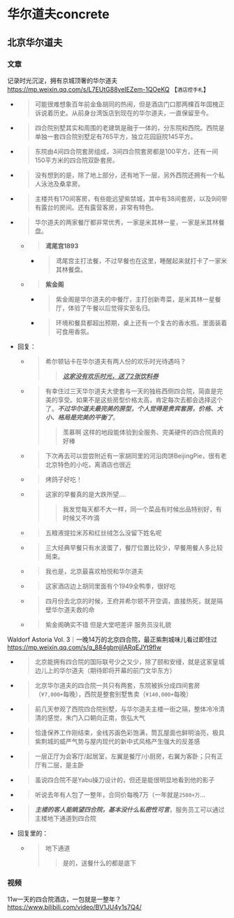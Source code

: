 
# 华尔道夫concrete

## 北京华尔道夫

### 文章

记录时光沉淀，拥有京城顶奢的华尔道夫 https://mp.weixin.qq.com/s/L7EUtG88yeIEZem-1QOeKQ 【`酒店控手札`】
- > 可能很难想象百年前金鱼胡同的热闹，但是酒店门口那两棵百年国槐正诉说着历史。从前身台湾饭店到现在的华尔道夫，一直保留至今。
- > 四合院别墅其实和周围的老建筑是融于一体的，分东院和西院。西院是单独一套四合院别墅足有765平方，独立花园庭院145平方。
- > 东院由4间四合院套房组成，3间四合院套房都是100平方，还有一间150平方米的四合院双卧套房。
- > 没有想到的是，除了地上部分，还有地下一层，另外西院还拥有一个私人泳池及桑拿房。
- > 主楼共有170间客房，有些能远望紫禁城，其中有38间套房，以及9间带有露台的房间。还有露营客房，非常有特色。
- > 华尔道夫的两家餐厅都非常优秀，一家是米其林一星，一家是米其林餐盘。
  * > **鸢尾宫1893**
    + > 鸢尾宫主打法餐，不过早餐也在这里，睡醒起来就打卡了一家米其林餐盘。
  * > **紫金阁**
    + > 紫金阁是华尔道夫的中餐厅，主打创新粤菜，是米其林一星餐厅，体验了午餐以后觉得实至名归。
    + > 环境和餐具都超出预期，桌上还有一个复古的香水瓶，里面装着可食用香氛。
- 回复：
  * > 希尔顿钻卡在华尔道夫有两人份的欢乐时光待遇吗？
    >> ***<ins>这家没有欢乐时光，送了2张饮料券</ins>***
  * > 有幸住过三天华尔道夫大使套与一天的独栋西侧四合院，简直是完美的享受。如果不是这些房型价格太高，肯定每次去都会选择这个了。***不过华尔道夫最完美的房型，个人觉得是贵宾套房，价格、大小、格局是完美的平衡了***。
    >> 羡慕啊 这样的地段能体验到全服务、完美硬件的四合院真的好棒
  * > 下次再去可以尝尝附近有一家胡同里的河沿肉饼BeijingPie，很有老北京特色的小吃，离酒店也很近
  * > 烤鸽子好吃！
  * > 这家的早餐真的是大跌所望....
    >> 我发觉每天都不大一样，同一个菜品有时候出品特别好，有时候又不咋滴
  * > 五粮液提拉米苏和红丝绒怎么没留下姓名呢
  * > 三大经典早餐只有水波蛋了，餐厅位置比较少，早餐用餐人多比较局束。
  * > 我也是，北京最喜欢柏悦和华尔道夫
  * > 这家酒店边上胡同里面有个1949全鸭季，很好吃
  * > 四月份去北京的时候，王府井希尔顿不开空调，直接热死，就是隔壁华尔道夫救的命
  * > 紫金阁确实不错 但是大堂吧差评 服务员没礼貌

Waldorf Astoria Vol. 3｜一晚14万的北京四合院，最正紫荆城味儿看过即住过 https://mp.weixin.qq.com/s/q_884gbmjjIARqEJYt9flw
- > 北京能拥有四合院的国际联号少之又少，除了颐和安缦，就是这家皇城边儿上的华尔道夫（期待即将开幕的前门文华东方）
- > 北京华尔道夫的四合院一共只有两套，东院被拆分成四间套房（`¥7,000+`每晚），西院是整套别墅售卖（`¥140,000+`每晚）
- > 前几天参观了西院四合院别墅，与华尔道夫主楼一街之隔，整体冷冷清清的感觉，朱门入口朝向正南，恢弘大气
- > 恰逢保养工作刚结束，金线苏画色彩饱满，筒瓦屋面也鲜明油亮，极具紫荆城的威严气势与屋内现代的新中式风格产生强大的反差感
- > 一层正厅为会客厅/起居室，左翼是餐厅/小厨房，右翼为客卧；只有正厅有二层，是主卧
- > 虽说四合院不是Yabu操刀设计的，但还是能很明显地看到他的影子
- > 听说去年有人包了一整年，合同价每晚7万（一年就是`2500+万`…
- > ***主楼的客人能眺望四合院，基本没什么私密性可言***，服务员工可以通过主楼地下通道到四合院
- 回复里的：
  * > 地下通道
    >> 是的，送餐什么的都是底下

### 视频

11w一天的四合院酒店，一包就是一整年？ https://www.bilibili.com/video/BV1JU4y1s7Q4/
